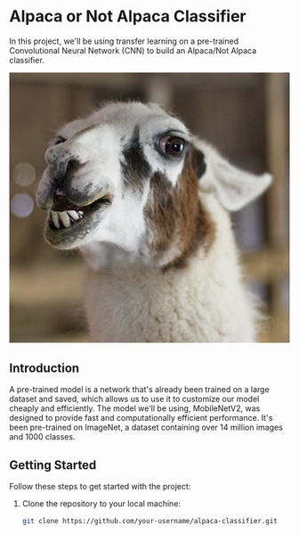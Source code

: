 # Alpaca or Not Alpaca Classifier

In this project, we'll be using transfer learning on a pre-trained Convolutional Neural Network (CNN) to build an Alpaca/Not Alpaca classifier.

![Alpaca](images/alpaca.png)

## Introduction

A pre-trained model is a network that's already been trained on a large dataset and saved, which allows us to use it to customize our model cheaply and efficiently. The model we'll be using, MobileNetV2, was designed to provide fast and computationally efficient performance. It's been pre-trained on ImageNet, a dataset containing over 14 million images and 1000 classes.

## Getting Started

Follow these steps to get started with the project:

1. Clone the repository to your local machine:
   ```bash
   git clone https://github.com/your-username/alpaca-classifier.git
